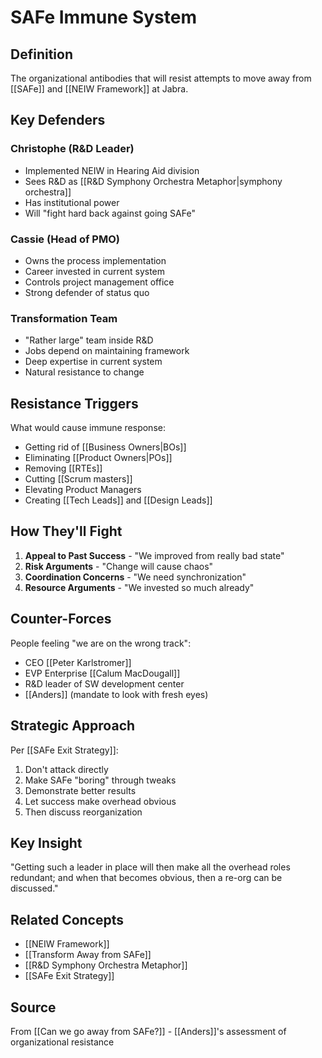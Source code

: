 # SAFe Immune System

## Definition

The organizational antibodies that will resist attempts to move away from [[SAFe]] and [[NEIW Framework]] at Jabra.

## Key Defenders

### Christophe (R&D Leader)
- Implemented NEIW in Hearing Aid division
- Sees R&D as [[R&D Symphony Orchestra Metaphor|symphony orchestra]]
- Has institutional power
- Will "fight hard back against going SAFe"

### Cassie (Head of PMO)
- Owns the process implementation
- Career invested in current system
- Controls project management office
- Strong defender of status quo

### Transformation Team
- "Rather large" team inside R&D
- Jobs depend on maintaining framework
- Deep expertise in current system
- Natural resistance to change

## Resistance Triggers

What would cause immune response:
- Getting rid of [[Business Owners|BOs]]
- Eliminating [[Product Owners|POs]]
- Removing [[RTEs]]
- Cutting [[Scrum masters]]
- Elevating Product Managers
- Creating [[Tech Leads]] and [[Design Leads]]

## How They'll Fight

1. **Appeal to Past Success** - "We improved from really bad state"
2. **Risk Arguments** - "Change will cause chaos"
3. **Coordination Concerns** - "We need synchronization"
4. **Resource Arguments** - "We invested so much already"

## Counter-Forces

People feeling "we are on the wrong track":
- CEO [[Peter Karlstromer]]
- EVP Enterprise [[Calum MacDougall]]
- R&D leader of SW development center
- [[Anders]] (mandate to look with fresh eyes)

## Strategic Approach

Per [[SAFe Exit Strategy]]:
1. Don't attack directly
2. Make SAFe "boring" through tweaks
3. Demonstrate better results
4. Let success make overhead obvious
5. Then discuss reorganization

## Key Insight

"Getting such a leader in place will then make all the overhead roles redundant; and when that becomes obvious, then a re-org can be discussed."

## Related Concepts
- [[NEIW Framework]]
- [[Transform Away from SAFe]]
- [[R&D Symphony Orchestra Metaphor]]
- [[SAFe Exit Strategy]]

## Source
From [[Can we go away from SAFe?]] - [[Anders]]'s assessment of organizational resistance